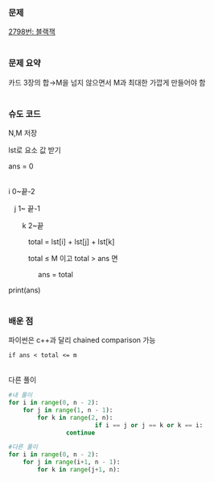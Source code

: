 ### 문제

[2798번: 블랙잭](https://www.acmicpc.net/problem/2798)
<br><br>

### 문제 요약

카드 3장의 합→M을 넘지 않으면서 M과 최대한 가깝게 만들어야 함
<br><br>

### 슈도 코드

N,M 저장

lst로 요소 값 받기

ans = 0
<br><br>

i  0~끝-2

&nbsp;&nbsp;&nbsp;j 1~ 끝-1

&nbsp;&nbsp;&nbsp;&nbsp;&nbsp;&nbsp;&nbsp;k 2~끝

&nbsp;&nbsp;&nbsp;&nbsp;&nbsp;&nbsp;&nbsp;&nbsp;&nbsp;&nbsp;total = lst[i] + lst[j] + lst[k] 

&nbsp;&nbsp;&nbsp;&nbsp;&nbsp;&nbsp;&nbsp;&nbsp;&nbsp;&nbsp;total ≤ M 이고 total > ans 면

&nbsp;&nbsp;&nbsp;&nbsp;&nbsp;&nbsp;&nbsp;&nbsp;&nbsp;&nbsp;&nbsp;&nbsp;&nbsp;&nbsp;&nbsp;ans = total

print(ans)
<br><br>
### 배운 점

파이썬은 c++과 달리 chained comparison 가능

`if ans < total <= m`
<br><br>


다른 풀이

```python
#내 풀이
for i in range(0, n - 2):
    for j in range(1, n - 1):
        for k in range(2, n):
						if i == j or j == k or k == i:
                continue

#다른 풀이
for i in range(0, n - 2):
    for j in range(i+1, n - 1):
        for k in range(j+1, n):
```